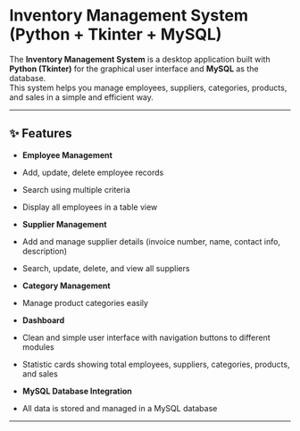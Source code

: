 # Inventory Management System (Python + Tkinter + MySQL)

The **Inventory Management System** is a desktop application built with **Python (Tkinter)** for the graphical user interface and **MySQL** as the database.  
This system helps you manage employees, suppliers, categories, products, and sales in a simple and efficient way.

---

## ✨ Features

-  **Employee Management**
  - Add, update, delete employee records
  - Search using multiple criteria
  - Display all employees in a table view

-  **Supplier Management**
  - Add and manage supplier details (invoice number, name, contact info, description)
  - Search, update, delete, and view all suppliers

-  **Category Management**
  - Manage product categories easily

-  **Dashboard**
  - Clean and simple user interface with navigation buttons to different modules
  - Statistic cards showing total employees, suppliers, categories, products, and sales

-  **MySQL Database Integration**
  - All data is stored and managed in a MySQL database

---

